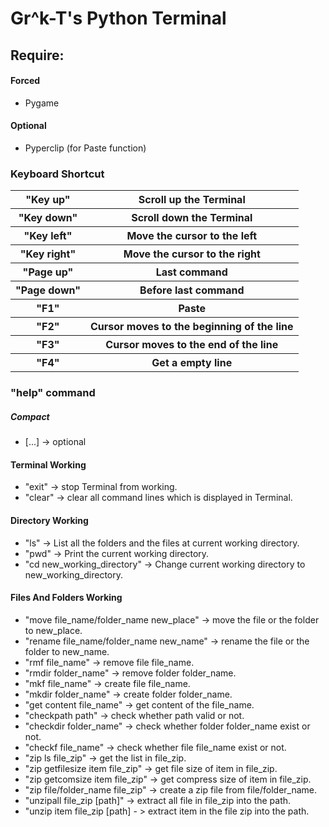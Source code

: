 <h1>Gr^k-T's Python Terminal</h1>

<div>
	<h2>Require:</h2>
	<h4>Forced</h4>
	<ul>
		<li>Pygame</li>
	</ul>
	<h4>Optional</h4>
	<ul>
		<li>Pyperclip (for Paste function)</li>
	</ul>
</div>
<div>
	<h3>Keyboard Shortcut</h3>
	<table>
		<tr>
			<th>"Key up"</th>
			<th>Scroll up the Terminal</th>
		</tr>
		<tr>
			<th>"Key down"</th>
			<th>Scroll down the Terminal</th>
		</tr>
		<tr>
			<th>"Key left"</th>
			<th>Move the cursor to the left</th>
		</tr>
		<tr>
			<th>"Key right"</th>
			<th>Move the cursor to the right</th>
		</tr>
		<tr>
			<th>"Page up"</th>
			<th>Last command</th>
		</tr>
		<tr>
			<th>"Page down"</th>
			<th>Before last command</th>
		</tr>
		<tr>
			<th>"F1"</th>
			<th>Paste</th>
		</tr>
		<tr>
			<th>"F2"</th>
			<th>Cursor moves to the beginning of the line</th>
		</tr>
		<tr>
			<th>"F3"</th>
			<th>Cursor moves to the end of the line</th>
		</tr>
		<tr>
			<th>"F4"</th>
			<th>Get a empty line</th>
		</tr>
	</table>
</div>
<div>
	<h3>"help" command</h3>
	<h5>Compact</h5>
	<ul>
		<li>[...] -> optional</li>
	</ul>
	<h4>Terminal Working</h4>
	<ul>
		<li>"exit" -> stop Terminal from working.</li>
		<li>"clear" -> clear all command lines which is displayed in Terminal.</li>		
	</ul>
	<h4>Directory Working</h4>
	<ul>
		<li>"ls" -> List all the folders and the files at current working directory.</li>
		<li>"pwd" -> Print the current working directory.</li>
		<li>"cd new_working_directory" -> Change current working directory to new_working_directory.</li>
	</ul>
	<h4>Files And Folders Working</h4>
	<ul>
		<li>"move file_name/folder_name new_place" -> move the file or the folder to new_place.</li>
		<li>"rename file_name/folder_name new_name" -> rename the file or the folder to new_name.</li>
		<li>"rmf file_name" -> remove file file_name.</li>
		<li>"rmdir folder_name" -> remove folder folder_name.</li>
		<li>"mkf file_name" -> create file file_name.</li>
		<li>"mkdir folder_name" -> create folder folder_name.</li>
		<li>"get content file_name" -> get content of the file_name.</li>
		<li>"checkpath path" -> check whether path valid or not.</li>
		<li>"checkdir folder_name" -> check whether folder folder_name exist or not.</li>
		<li>"checkf file_name" -> check whether file file_name exist or not.</li>
		<li>"zip ls file_zip" -> get the list in file_zip.</li>
		<li>"zip getfilesize item file_zip" -> get file size of item in file_zip.</li>
		<li>"zip getcomsize item file_zip" -> get compress size of item in file_zip.</li>
		<li>"zip file/folder_name file_zip" -> create a zip file from file/folder_name.</li>
		<li>"unzipall file_zip [path]" -> extract all file in file_zip into the path.</li>
		<li>"unzip item file_zip [path] - > extract item in the file zip into the path.</li>
	</ul>
</div>